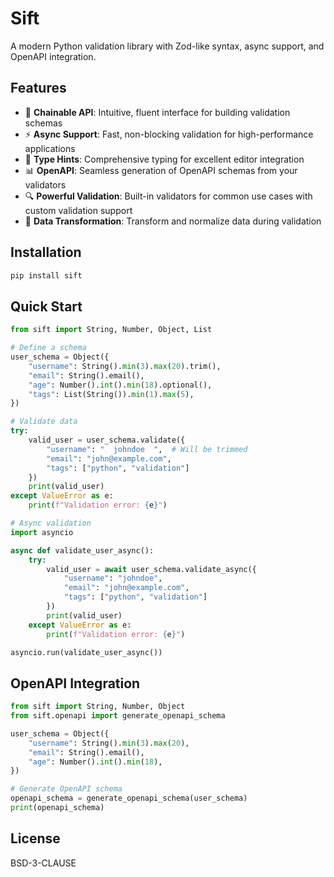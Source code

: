 # Sift

A modern Python validation library with Zod-like syntax, async support, and OpenAPI integration.

## Features

- 🔄 **Chainable API**: Intuitive, fluent interface for building validation schemas
- ⚡ **Async Support**: Fast, non-blocking validation for high-performance applications
- 📝 **Type Hints**: Comprehensive typing for excellent editor integration
- 📊 **OpenAPI**: Seamless generation of OpenAPI schemas from your validators
- 🔍 **Powerful Validation**: Built-in validators for common use cases with custom validation support
- 🔧 **Data Transformation**: Transform and normalize data during validation

## Installation

```bash
pip install sift
```

## Quick Start

```python
from sift import String, Number, Object, List

# Define a schema
user_schema = Object({
    "username": String().min(3).max(20).trim(),
    "email": String().email(),
    "age": Number().int().min(18).optional(),
    "tags": List(String()).min(1).max(5),
})

# Validate data
try:
    valid_user = user_schema.validate({
        "username": "  johndoe  ",  # Will be trimmed
        "email": "john@example.com",
        "tags": ["python", "validation"]
    })
    print(valid_user)
except ValueError as e:
    print(f"Validation error: {e}")

# Async validation
import asyncio

async def validate_user_async():
    try:
        valid_user = await user_schema.validate_async({
            "username": "johndoe",
            "email": "john@example.com",
            "tags": ["python", "validation"]
        })
        print(valid_user)
    except ValueError as e:
        print(f"Validation error: {e}")

asyncio.run(validate_user_async())
```

## OpenAPI Integration

```python
from sift import String, Number, Object
from sift.openapi import generate_openapi_schema

user_schema = Object({
    "username": String().min(3).max(20),
    "email": String().email(),
    "age": Number().int().min(18),
})

# Generate OpenAPI schema
openapi_schema = generate_openapi_schema(user_schema)
print(openapi_schema)
```

## License

BSD-3-CLAUSE

